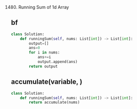 1480. Running Sum of 1d Array

## bf
```python
class Solution:
    def runningSum(self, nums: List[int]) -> List[int]:
        output=[]
        ans=0
        for i in nums:
            ans+=i
            output.append(ans)
        return output
```

## accumulate(variable, )
```python
class Solution:
    def runningSum(self, nums: List[int]) -> List[int]:
        return accumulate(nums)
```




